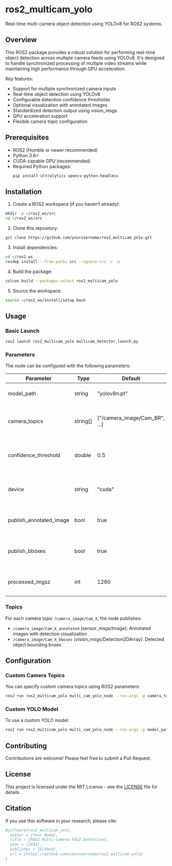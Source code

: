 # ros2_multicam_yolo

Real-time multi-camera object detection using YOLOv8 for ROS2 systems.

## Overview

This ROS2 package provides a robust solution for performing real-time object detection across multiple camera feeds using YOLOv8. It's designed to handle synchronized processing of multiple video streams while maintaining high performance through GPU acceleration.

Key features:
- Support for multiple synchronized camera inputs
- Real-time object detection using YOLOv8
- Configurable detection confidence thresholds
- Optional visualization with annotated images
- Standardized detection output using vision_msgs
- GPU acceleration support
- Flexible camera topic configuration

## Prerequisites

- ROS2 (Humble or newer recommended)
- Python 3.8+
- CUDA-capable GPU (recommended)
- Required Python packages:
  ```bash
  pip install ultralytics opencv-python-headless
  ```

## Installation

1. Create a ROS2 workspace (if you haven't already):
```bash
mkdir -p ~/ros2_ws/src
cd ~/ros2_ws/src
```

2. Clone this repository:
```bash
git clone https://github.com/yourusername/ros2_multicam_yolo.git
```

3. Install dependencies:
```bash
cd ~/ros2_ws
rosdep install --from-paths src --ignore-src -r -y
```

4. Build the package:
```bash
colcon build --packages-select ros2_multicam_yolo
```

5. Source the workspace:
```bash
source ~/ros2_ws/install/setup.bash
```

## Usage

### Basic Launch
```bash
ros2 launch ros2_multicam_yolo multicam_detector.launch.py
```

### Parameters

The node can be configured with the following parameters:

| Parameter | Type | Default | Description |
|-----------|------|---------|-------------|
| model_path | string | "yolov8n.pt" | Path to the YOLO model file |
| camera_topics | string[] | ["/camera_image/Cam_BR", ...] | List of camera topics to subscribe to |
| confidence_threshold | double | 0.5 | Minimum confidence threshold for detections |
| device | string | "cuda" | Device to run inference on ("cuda" or "cpu") |
| publish_annotated_image | bool | true | Whether to publish annotated images |
| publish_bboxes | bool | true | Whether to publish bounding box messages |
| processed_imgsz | int | 1280 | Input image size for YOLO processing |

### Topics

For each camera topic `/camera_image/Cam_X`, the node publishes:
- `/camera_image/Cam_X_annotated` (sensor_msgs/Image): Annotated images with detection visualization
- `/camera_image/Cam_X_bboxes` (vision_msgs/Detection2DArray): Detected object bounding boxes

## Configuration

### Custom Camera Topics

You can specify custom camera topics using ROS2 parameters:

```bash
ros2 run ros2_multicam_yolo multi_cam_yolo_node --ros-args -p camera_topics:="['/cam1/image_raw','/cam2/image_raw']"
```

### Custom YOLO Model

To use a custom YOLO model:

```bash
ros2 run ros2_multicam_yolo multi_cam_yolo_node --ros-args -p model_path:="/path/to/your/model.pt"
```

## Contributing

Contributions are welcome! Please feel free to submit a Pull Request.

## License

This project is licensed under the MIT License - see the [LICENSE](LICENSE) file for details.

## Citation

If you use this software in your research, please cite:

```bibtex
@software{ros2_multicam_yolo,
  author = {Your Name},
  title = {ROS2 Multi-Camera YOLO Detection},
  year = {2024},
  publisher = {GitHub},
  url = {https://github.com/yourusername/ros2_multicam_yolo}
}
```